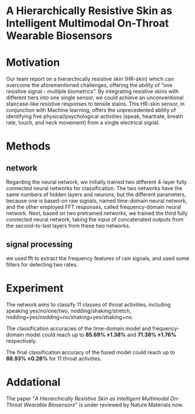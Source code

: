 # A Hierarchically Resistive Skin as Intelligent Multimodal On-Throat Wearable Biosensors

Motivation
==========
Our team report on a hierarchically resistive skin (HR-skin) which can overcome the aforementioned challenges, offering the ability of “one resistive signal - multiple biometrics”. By integrating resistive skins with different tiers into one single sensor, we could achieve an unconventional staircase-like resistive responses to tensile stains. This HR-skin sensor, in conjunction with Machine learning, offers the unprecedented ability of identifying five physical/psychological activities (speak, heartrate, breath rate, touch, and neck movement) from a single electrical signal.

Methods
=======

network
-------
Regarding the neural network, we initially trained two different 4-layer fully connected neural networks for classification. The two networks have the same numbers of hidden layers and neurons, but the different parameters, because one is based-on raw signals, named time-domain neural network, and the other employed FFT responses, called frequency-domain neural network. Next, based on two pretrained networks, we trained the third fully connected neural network, taking the input of concatenated outputs from the second-to-last layers from these two networks.

signal processing
-----------------
we used fft to extract the frequency features of raw signals, and used some filters for detecting two rates.

Experiment
==========
The network aims to classify 11 classes of throat activities, including speaking yes/no/one/two, nodding/shaking/stretch,
nodding+yes/nodding+no/shaking+yes/shaking+no. 

The classification accuracies of the time-domain model and frequency-domain model could reach up to **85.69% ±1.38%** and **71.38% ±1.76%** respectively. 

The final classification accuracy of the fused model could reach up to **88.93% ±0.28%** for 11 throat activities.

Addational
==========
The paper "*A Hierarchically Resistive Skin as Intelligent Multimodal On-Throat Wearable Biosensors*" is under reviewed by Nature Materials now.
